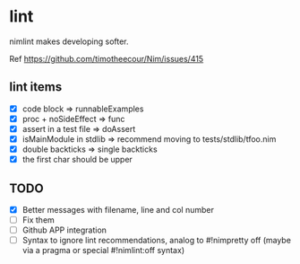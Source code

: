 # lint
nimlint makes developing softer.

Ref https://github.com/timotheecour/Nim/issues/415

## lint items

- [x] code block => runnableExamples
- [x] proc + noSideEffect => func
- [x] assert in a test file => doAssert
- [x] isMainModule in stdlib => recommend moving to tests/stdlib/tfoo.nim
- [x] double backticks => single backticks
- [x] the first char should be upper

## TODO

- [x] Better messages with filename, line and col number
- [ ] Fix them
- [ ] Github APP integration
- [ ] Syntax to ignore lint recommendations, analog to #!nimpretty off
(maybe via a pragma or special #!nimlint:off syntax)
